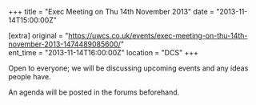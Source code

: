 +++
title = "Exec Meeting on Thu 14th November 2013"
date = "2013-11-14T15:00:00Z"

[extra]
original = "https://uwcs.co.uk/events/exec-meeting-on-thu-14th-november-2013-1474489085600/"    
ent_time = "2013-11-14T16:00:00Z"
location = "DCS"
+++

Open to everyone; we will be discussing upcoming events and any ideas people have.

An agenda will be posted in the forums beforehand.

